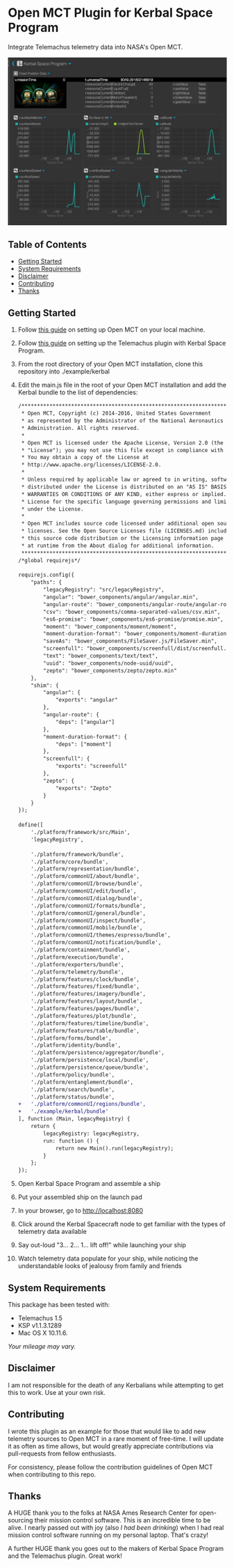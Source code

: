 # Open MCT Plugin for Kerbal Space Program

Integrate Telemachus telemetry data into NASA's Open MCT.

![](./res/img/screenshot.png)

## Table of Contents

* [Getting Started](#getting-started)
* [System Requirements](#system-requirements)
* [Disclaimer](#disclaimer)
* [Contributing](#contributing)
* [Thanks](#thanks)

## Getting Started

1. Follow [this guide](https://github.com/nasa/openmct/blob/master/README.md) on setting up Open MCT on your local machine.

2. Follow [this guide](https://github.com/KSP-Telemachus/Telemachus/blob/master/readme.md) on setting up the Telemachus plugin with Kerbal Space Program.

3. From the root directory of your Open MCT installation, clone this repository into ./example/kerbal

4. Edit the main.js file in the root of your Open MCT installation and add the Kerbal bundle to the list of dependencies: 
    ```diff
    /*****************************************************************************
     * Open MCT, Copyright (c) 2014-2016, United States Government
     * as represented by the Administrator of the National Aeronautics and Space
     * Administration. All rights reserved.
     *
     * Open MCT is licensed under the Apache License, Version 2.0 (the
     * "License"); you may not use this file except in compliance with the License.
     * You may obtain a copy of the License at
     * http://www.apache.org/licenses/LICENSE-2.0.
     *
     * Unless required by applicable law or agreed to in writing, software
     * distributed under the License is distributed on an "AS IS" BASIS, WITHOUT
     * WARRANTIES OR CONDITIONS OF ANY KIND, either express or implied. See the
     * License for the specific language governing permissions and limitations
     * under the License.
     *
     * Open MCT includes source code licensed under additional open source
     * licenses. See the Open Source Licenses file (LICENSES.md) included with
     * this source code distribution or the Licensing information page available
     * at runtime from the About dialog for additional information.
     *****************************************************************************/
    /*global requirejs*/
    
    requirejs.config({
        "paths": {
            "legacyRegistry": "src/legacyRegistry",
            "angular": "bower_components/angular/angular.min",
            "angular-route": "bower_components/angular-route/angular-route.min",
            "csv": "bower_components/comma-separated-values/csv.min",
            "es6-promise": "bower_components/es6-promise/promise.min",
            "moment": "bower_components/moment/moment",
            "moment-duration-format": "bower_components/moment-duration-format/lib/moment-duration-format",
            "saveAs": "bower_components/FileSaver.js/FileSaver.min",
            "screenfull": "bower_components/screenfull/dist/screenfull.min",
            "text": "bower_components/text/text",
            "uuid": "bower_components/node-uuid/uuid",
            "zepto": "bower_components/zepto/zepto.min"
        },
        "shim": {
            "angular": {
                "exports": "angular"
            },
            "angular-route": {
                "deps": ["angular"]
            },
            "moment-duration-format": {
                "deps": ["moment"]
            },
            "screenfull": {
                "exports": "screenfull"
            },
            "zepto": {
                "exports": "Zepto"
            }
        }
    });
    
    define([
        './platform/framework/src/Main',
        'legacyRegistry',
    
        './platform/framework/bundle',
        './platform/core/bundle',
        './platform/representation/bundle',
        './platform/commonUI/about/bundle',
        './platform/commonUI/browse/bundle',
        './platform/commonUI/edit/bundle',
        './platform/commonUI/dialog/bundle',
        './platform/commonUI/formats/bundle',
        './platform/commonUI/general/bundle',
        './platform/commonUI/inspect/bundle',
        './platform/commonUI/mobile/bundle',
        './platform/commonUI/themes/espresso/bundle',
        './platform/commonUI/notification/bundle',
        './platform/containment/bundle',
        './platform/execution/bundle',
        './platform/exporters/bundle',
        './platform/telemetry/bundle',
        './platform/features/clock/bundle',
        './platform/features/fixed/bundle',
        './platform/features/imagery/bundle',
        './platform/features/layout/bundle',
        './platform/features/pages/bundle',
        './platform/features/plot/bundle',
        './platform/features/timeline/bundle',
        './platform/features/table/bundle',
        './platform/forms/bundle',
        './platform/identity/bundle',
        './platform/persistence/aggregator/bundle',
        './platform/persistence/local/bundle',
        './platform/persistence/queue/bundle',
        './platform/policy/bundle',
        './platform/entanglement/bundle',
        './platform/search/bundle',
        './platform/status/bundle',
    +   './platform/commonUI/regions/bundle',
    +   './example/kerbal/bundle'
    ], function (Main, legacyRegistry) {
        return {
            legacyRegistry: legacyRegistry,
            run: function () {
                return new Main().run(legacyRegistry);
            }
        };
    });
    ```
5. Open Kerbal Space Program and assemble a ship

6. Put your assembled ship on the launch pad

7. In your browser, go to [http://localhost:8080](http://localhost:8080)
 
8. Click around the Kerbal Spacecraft node to get familiar with the types of telemetry data available
 
9. Say out-loud "3... 2... 1... lift off!" while launching your ship

10. Watch telemetry data populate for your ship, while noticing the understandable looks of jealousy from family and friends

## System Requirements

This package has been tested with:

* Telemachus 1.5
* KSP v1.1.3.1289
* Mac OS X 10.11.6.

_Your mileage may vary._

## Disclaimer

I am not responsible for the death of any Kerbalians while attempting to get this to work. Use at your own risk.

## Contributing

I wrote this plugin as an example for those that would like to add new telemetry sources to Open MCT in a rare moment of free-time. I will update it as often as time allows, but would greatly appreciate contributions via pull-requests from fellow enthusiasts.
  
For consistency, please follow the contribution guidelines of Open MCT when contributing to this repo.

## Thanks

A HUGE thank you to the folks at NASA Ames Research Center for open-sourcing their mission control software. This is an incredible time to be alive. I nearly passed out with joy (also _I had been drinking_) when I had real mission control software running on my personal laptop. That's crazy!

A further HUGE thank you goes out to the makers of Kerbal Space Program and the Telemachus plugin. Great work!
